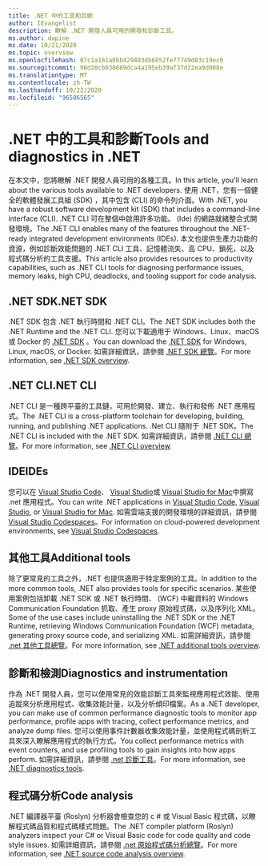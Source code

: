 ```yaml
---
title: .NET 中的工具和診斷
author: IEvangelist
description: 瞭解 .NET 開發人員可用的開發和診斷工具。
ms.author: dapine
ms.date: 10/21/2020
ms.topic: overview
ms.openlocfilehash: 07c1a161a0bb429403db6852fe77749d83c19ec0
ms.sourcegitcommit: 98d20cb038669dca4a195eb39af37d22ea9d008e
ms.translationtype: MT
ms.contentlocale: zh-TW
ms.lasthandoff: 10/22/2020
ms.locfileid: "96586565"
---
```

# <a name="tools-and-diagnostics-in-net"></a><span data-ttu-id="269d0-103">.NET 中的工具和診斷</span><span class="sxs-lookup"><span data-stu-id="269d0-103">Tools and diagnostics in .NET</span></span>

<span data-ttu-id="269d0-104">在本文中，您將瞭解 .NET 開發人員可用的各種工具。</span><span class="sxs-lookup"><span data-stu-id="269d0-104">In this article, you'll learn about the various tools available to .NET developers.</span></span> <span data-ttu-id="269d0-105">使用 .NET，您有一個健全的軟體發展工具組 (SDK) ，其中包含 (CLI) 的命令列介面。</span><span class="sxs-lookup"><span data-stu-id="269d0-105">With .NET, you have a robust software development kit (SDK) that includes a command-line interface (CLI).</span></span> <span data-ttu-id="269d0-106">.NET CLI 可在整個中啟用許多功能。 (Ide) 的網路就緒整合式開發環境。</span><span class="sxs-lookup"><span data-stu-id="269d0-106">The .NET CLI enables many of the features throughout the .NET-ready integrated development environments (IDEs).</span></span> <span data-ttu-id="269d0-107">本文也提供生產力功能的資源，例如診斷效能問題的 .NET CLI 工具、記憶體流失、高 CPU、鎖死，以及程式碼分析的工具支援。</span><span class="sxs-lookup"><span data-stu-id="269d0-107">This article also provides resources to productivity capabilities, such as .NET CLI tools for diagnosing performance issues, memory leaks, high CPU, deadlocks, and tooling support for code analysis.</span></span>

## <a name="net-sdk"></a><span data-ttu-id="269d0-108">.NET SDK</span><span class="sxs-lookup"><span data-stu-id="269d0-108">.NET SDK</span></span>

<span data-ttu-id="269d0-109">.NET SDK 包含 .NET 執行時間和 .NET CLI。</span><span class="sxs-lookup"><span data-stu-id="269d0-109">The .NET SDK includes both the .NET Runtime and the .NET CLI.</span></span> <span data-ttu-id="269d0-110">您可以下載適用于 Windows、Linux、macOS 或 Docker 的 [.NET SDK](https://dotnet.microsoft.com/download) 。</span><span class="sxs-lookup"><span data-stu-id="269d0-110">You can download the [.NET SDK](https://dotnet.microsoft.com/download) for Windows, Linux, macOS, or Docker.</span></span> <span data-ttu-id="269d0-111">如需詳細資訊，請參閱 [.NET SDK 總覽](../core/sdk.md)。</span><span class="sxs-lookup"><span data-stu-id="269d0-111">For more information, see [.NET SDK overview](../core/sdk.md).</span></span>

## <a name="net-cli"></a><span data-ttu-id="269d0-112">.NET CLI</span><span class="sxs-lookup"><span data-stu-id="269d0-112">.NET CLI</span></span>

<span data-ttu-id="269d0-113">.NET CLI 是一種跨平臺的工具鏈，可用於開發、建立、執行和發佈 .NET 應用程式。</span><span class="sxs-lookup"><span data-stu-id="269d0-113">The .NET CLI is a cross-platform toolchain for developing, building, running, and publishing .NET applications.</span></span> <span data-ttu-id="269d0-114">.Net CLI 隨附于 .NET SDK。</span><span class="sxs-lookup"><span data-stu-id="269d0-114">The .NET CLI is included with the .NET SDK.</span></span> <span data-ttu-id="269d0-115">如需詳細資訊，請參閱 [.NET CLI 總覽](../core/tools/index.md)。</span><span class="sxs-lookup"><span data-stu-id="269d0-115">For more information, see [.NET CLI overview](../core/tools/index.md).</span></span>

## <a name="ides"></a><span data-ttu-id="269d0-116">IDE</span><span class="sxs-lookup"><span data-stu-id="269d0-116">IDEs</span></span>

<span data-ttu-id="269d0-117">您可以在 [Visual Studio Code](https://code.visualstudio.com/docs)、 [Visual Studio](/visualstudio/windows)或 [Visual Studio for Mac](/visualstudio/mac)中撰寫 .net 應用程式。</span><span class="sxs-lookup"><span data-stu-id="269d0-117">You can write .NET applications in [Visual Studio Code](https://code.visualstudio.com/docs), [Visual Studio](/visualstudio/windows), or [Visual Studio for Mac](/visualstudio/mac).</span></span> <span data-ttu-id="269d0-118">如需雲端支援的開發環境的詳細資訊，請參閱 [Visual Studio Codespaces](/visualstudio/codespaces/overview/what-is-vsonline)。</span><span class="sxs-lookup"><span data-stu-id="269d0-118">For information on cloud-powered development environments, see [Visual Studio Codespaces](/visualstudio/codespaces/overview/what-is-vsonline).</span></span>

## <a name="additional-tools"></a><span data-ttu-id="269d0-119">其他工具</span><span class="sxs-lookup"><span data-stu-id="269d0-119">Additional tools</span></span>

<span data-ttu-id="269d0-120">除了更常見的工具之外，.NET 也提供適用于特定案例的工具。</span><span class="sxs-lookup"><span data-stu-id="269d0-120">In addition to the more common tools, .NET also provides tools for specific scenarios.</span></span> <span data-ttu-id="269d0-121">某些使用案例包括卸載 .NET SDK 或 .NET 執行時間、 (WCF) 中繼資料的 Windows Communication Foundation 抓取、產生 proxy 原始程式碼，以及序列化 XML。</span><span class="sxs-lookup"><span data-stu-id="269d0-121">Some of the use cases include uninstalling the .NET SDK or the .NET Runtime, retrieving Windows Communication Foundation (WCF) metadata, generating proxy source code, and serializing XML.</span></span> <span data-ttu-id="269d0-122">如需詳細資訊，請參閱 [.net 其他工具總覽](../core/additional-tools/index.md)。</span><span class="sxs-lookup"><span data-stu-id="269d0-122">For more information, see [.NET additional tools overview](../core/additional-tools/index.md).</span></span>

## <a name="diagnostics-and-instrumentation"></a><span data-ttu-id="269d0-123">診斷和檢測</span><span class="sxs-lookup"><span data-stu-id="269d0-123">Diagnostics and instrumentation</span></span>

<span data-ttu-id="269d0-124">作為 .NET 開發人員，您可以使用常見的效能診斷工具來監視應用程式效能、使用追蹤來分析應用程式、收集效能計量，以及分析傾印檔案。</span><span class="sxs-lookup"><span data-stu-id="269d0-124">As a .NET developer, you can make use of common performance diagnostic tools to monitor app performance, profile apps with tracing, collect performance metrics, and analyze dump files.</span></span> <span data-ttu-id="269d0-125">您可以使用事件計數器收集效能計量，並使用程式碼剖析工具來深入瞭解應用程式的執行方式。</span><span class="sxs-lookup"><span data-stu-id="269d0-125">You collect performance metrics with event counters, and use profiling tools to gain insights into how apps perform.</span></span> <span data-ttu-id="269d0-126">如需詳細資訊，請參閱 [.net 診斷工具](../core/diagnostics/index.md)。</span><span class="sxs-lookup"><span data-stu-id="269d0-126">For more information, see [.NET diagnostics tools](../core/diagnostics/index.md).</span></span>

## <a name="code-analysis"></a><span data-ttu-id="269d0-127">程式碼分析</span><span class="sxs-lookup"><span data-stu-id="269d0-127">Code analysis</span></span>

<span data-ttu-id="269d0-128">.NET 編譯器平臺 (Roslyn) 分析器會檢查您的 c # 或 Visual Basic 程式碼，以瞭解程式碼品質和程式碼樣式問題。</span><span class="sxs-lookup"><span data-stu-id="269d0-128">The .NET compiler platform (Roslyn) analyzers inspect your C# or Visual Basic code for code quality and code style issues.</span></span> <span data-ttu-id="269d0-129">如需詳細資訊，請參閱 [.net 原始程式碼分析總覽](code-analysis/overview.md)。</span><span class="sxs-lookup"><span data-stu-id="269d0-129">For more information, see [.NET source code analysis overview](code-analysis/overview.md).</span></span>
